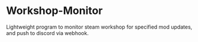 # Workshop-Monitor
Lightweight program to monitor steam workshop for specified mod updates, and push to discord via webhook.
